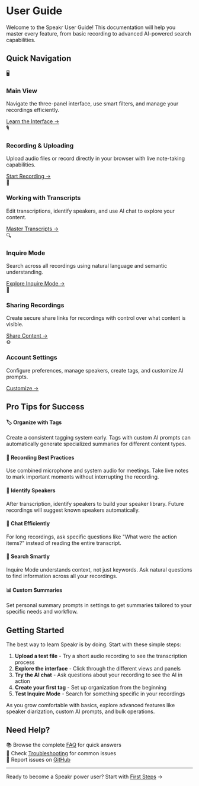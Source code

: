 # User Guide

Welcome to the Speakr User Guide! This documentation will help you master every feature, from basic recording to advanced AI-powered search capabilities.

## Quick Navigation

<div class="guide-cards">
  <div class="guide-card">
    <div class="card-icon">🖥️</div>
    <h3>Main View</h3>
    <p>Navigate the three-panel interface, use smart filters, and manage your recordings efficiently.</p>
    <a href="first-steps" class="card-link">Learn the Interface →</a>
  </div>
  
  <div class="guide-card">
    <div class="card-icon">🎙️</div>
    <h3>Recording & Uploading</h3>
    <p>Upload audio files or record directly in your browser with live note-taking capabilities.</p>
    <a href="recording" class="card-link">Start Recording →</a>
  </div>
  
  <div class="guide-card">
    <div class="card-icon">📝</div>
    <h3>Working with Transcripts</h3>
    <p>Edit transcriptions, identify speakers, and use AI chat to explore your content.</p>
    <a href="transcripts" class="card-link">Master Transcripts →</a>
  </div>
  
  <div class="guide-card">
    <div class="card-icon">🔍</div>
    <h3>Inquire Mode</h3>
    <p>Search across all recordings using natural language and semantic understanding.</p>
    <a href="inquire-mode" class="card-link">Explore Inquire Mode →</a>
  </div>
  
  <div class="guide-card">
    <div class="card-icon">🔗</div>
    <h3>Sharing Recordings</h3>
    <p>Create secure share links for recordings with control over what content is visible.</p>
    <a href="sharing" class="card-link">Share Content →</a>
  </div>
  
  <div class="guide-card">
    <div class="card-icon">⚙️</div>
    <h3>Account Settings</h3>
    <p>Configure preferences, manage speakers, create tags, and customize AI prompts.</p>
    <a href="settings" class="card-link">Customize →</a>
  </div>
</div>

## Pro Tips for Success

<div class="tips-grid">
  <div class="tip-card">
    <h4>🏷️ Organize with Tags</h4>
    <p>Create a consistent tagging system early. Tags with custom AI prompts can automatically generate specialized summaries for different content types.</p>
  </div>
  
  <div class="tip-card">
    <h4>🎤 Recording Best Practices</h4>
    <p>Use combined microphone and system audio for meetings. Take live notes to mark important moments without interrupting the recording.</p>
  </div>
  
  <div class="tip-card">
    <h4>👥 Identify Speakers</h4>
    <p>After transcription, identify speakers to build your speaker library. Future recordings will suggest known speakers automatically.</p>
  </div>
  
  <div class="tip-card">
    <h4>💬 Chat Efficiently</h4>
    <p>For long recordings, ask specific questions like "What were the action items?" instead of reading the entire transcript.</p>
  </div>
  
  <div class="tip-card">
    <h4>🔎 Search Smartly</h4>
    <p>Inquire Mode understands context, not just keywords. Ask natural questions to find information across all your recordings.</p>
  </div>
  
  <div class="tip-card">
    <h4>📊 Custom Summaries</h4>
    <p>Set personal summary prompts in settings to get summaries tailored to your specific needs and workflow.</p>
  </div>
</div>

## Getting Started

The best way to learn Speakr is by doing. Start with these simple steps:

1. **Upload a test file** - Try a short audio recording to see the transcription process
2. **Explore the interface** - Click through the different views and panels
3. **Try the AI chat** - Ask questions about your recording to see the AI in action
4. **Create your first tag** - Set up organization from the beginning
5. **Test Inquire Mode** - Search for something specific in your recordings

As you grow comfortable with basics, explore advanced features like speaker diarization, custom AI prompts, and bulk operations.

## Need Help?

<div class="help-section">
  <div class="help-item">
    <span class="help-icon">📚</span>
    <span>Browse the complete <a href="../faq">FAQ</a> for quick answers</span>
  </div>
  <div class="help-item">
    <span class="help-icon">🔧</span>
    <span>Check <a href="../troubleshooting">Troubleshooting</a> for common issues</span>
  </div>
  <div class="help-item">
    <span class="help-icon">💬</span>
    <span>Report issues on <a href="https://github.com/murtaza-nasir/speakr/issues">GitHub</a></span>
  </div>
</div>

---

Ready to become a Speakr power user? Start with [First Steps](first-steps.md) →